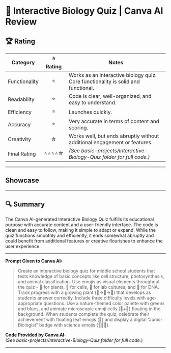 # 🧬 Interactive Biology Quiz | Canva AI Review

## 🏆 Rating

| Category      | ⭐ Rating | Notes |
|---------------|:--------:|-------|
| Functionality | ⭐    | Works as an interactive biology quiz. Core functionality is solid and functional. |
| Readability   | ⭐    | Code is clear, well-organized, and easy to understand. |
| Efficiency    | ⭐    | Launches quickly. |
| Accuracy      | ⭐    | Very accurate in terms of content and scoring. |
| Creativity    | ☆     | Works well, but ends abruptly without additional engagement or features. |
| Final Rating  | ⭐⭐⭐⭐☆    | *(See basic-projects/Interactive-Biology-Quiz folder for full code.)* |

---

## Showcase

---

## 🔍 Summary

The Canva AI-generated Interactive Biology Quiz fulfills its educational purpose with accurate content and a user-friendly interface. The code is clean and easy to follow, making it simple to adapt or expand. While the quiz functions smoothly and efficiently, it ends somewhat abruptly and could benefit from additional features or creative flourishes to enhance the user experience.

---

**Prompt Given to Canva AI:**  
> Create an interactive biology quiz for middle school students that tests knowledge of basic concepts like cell structure, photosynthesis, and animal classification. Use emojis as visual elements throughout the quiz - 🌱 for plants, 🦠 for cells, 🧫 for lab cultures, and 🧬 for DNA. Track progress with a growing plant (🌱→🌿→🌳) that develops as students answer correctly. Include three difficulty levels with age-appropriate questions. Use a nature-themed color palette with greens and blues, and animate microscopic emoji cells (🔬+🦠) floating in the background. When students complete the quiz, celebrate their achievement with floating leaf emojis (🍃) and display a digital “Junior Biologist” badge with science emojis (🔬🧪🧬).

**Code Provided by Canva AI:**  
*(See basic-projects/Interactive-Biology-Quiz folder for full code.)*

---
